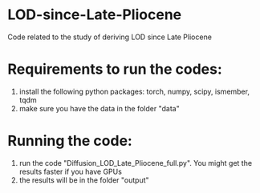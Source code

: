 # LOD-since-Late-Pliocene
Code related to the study of deriving LOD since Late Pliocene


# Requirements to run the codes:

1. install the following python packages: torch, numpy, scipy, ismember, tqdm
2. make sure you have the data in the folder "data"


# Running the code:

1. run the code "Diffusion_LOD_Late_Pliocene_full.py". You might get the results faster if you have GPUs 
2. the results will be in the folder "output"  
